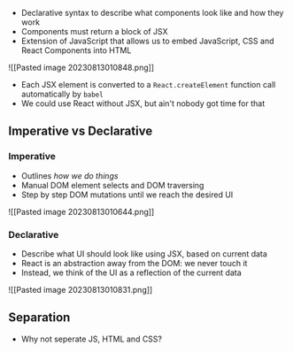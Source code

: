 - Declarative syntax to describe what components look like and how they work
- Components must return a block of JSX
- Extension of JavaScript that allows us to embed JavaScript, CSS and React Components into HTML

![[Pasted image 20230813010848.png]]

- Each JSX element is converted to a `React.createElement` function call automatically by `babel`
- We could use React without JSX, but ain't nobody got time for that

## Imperative vs Declarative

### Imperative
- Outlines *how we do things*
- Manual DOM element selects and DOM traversing
- Step by step DOM mutations until we reach the desired UI

![[Pasted image 20230813010644.png]]

### Declarative
- Describe what UI should look like using JSX, based on current data
- React is an abstraction away from the DOM: we never touch it
- Instead, we think of the UI as a reflection of the current data

![[Pasted image 20230813010831.png]]

## Separation
- Why not seperate JS, HTML and CSS?